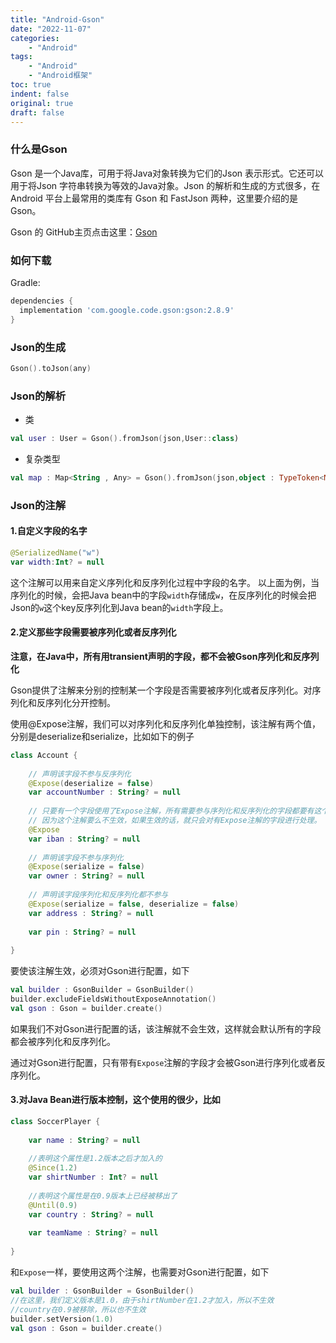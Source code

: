 ```yaml
---
title: "Android-Gson"
date: "2022-11-07"
categories:
    - "Android"
tags:
    - "Android"
    - "Android框架"
toc: true
indent: false
original: true
draft: false
---
```


### 什么是Gson

Gson 是一个Java库，可用于将Java对象转换为它们的Json 表示形式。它还可以用于将Json 字符串转换为等效的Java对象。Json 的解析和生成的方式很多，在 Android 平台上最常用的类库有 Gson 和 FastJson 两种，这里要介绍的是 Gson。

Gson 的 GitHub主页点击这里：[Gson](https://github.com/google/gson)

### 如何下载

Gradle:

```gradle
dependencies {
  implementation 'com.google.code.gson:gson:2.8.9'
}
```

### Json的生成

```kotlin
Gson().toJson(any)
```

### Json的解析

+ 类

```kotlin
val user : User = Gson().fromJson(json,User::class)
```

+ 复杂类型

```kotlin
val map : Map<String , Any> = Gson().fromJson(json,object : TypeToken<Map<String , Any>>() {}.type)
```

### Json的注解

#### 1.自定义字段的名字

```kotlin
@SerializedName("w")
var width:Int? = null
```

这个注解可以用来自定义序列化和反序列化过程中字段的名字。
以上面为例，当序列化的时候，会把Java bean中的字段`width`存储成`w`，在反序列化的时候会把Json的`w`这个key反序列化到Java bean的`width`字段上。

#### 2.定义那些字段需要被序列化或者反序列化

**注意，在Java中，所有用transient声明的字段，都不会被Gson序列化和反序列化**

Gson提供了注解来分别的控制某一个字段是否需要被序列化或者反序列化。对序列化和反序列化分开控制。

使用@Expose注解，我们可以对序列化和反序列化单独控制，该注解有两个值，分别是deserialize和serialize，比如如下的例子

```kotlin
class Account {
    
    // 声明该字段不参与反序列化
    @Expose(deserialize = false)
    var accountNumber : String? = null
    
    // 只要有一个字段使用了Expose注解，所有需要参与序列化和反序列化的字段都要有这个注解
    // 因为这个注解要么不生效，如果生效的话，就只会对有Expose注解的字段进行处理。
    @Expose
    var iban : String? = null
    
    // 声明该字段不参与序列化
    @Expose(serialize = false)
    var owner : String? = null
    
    // 声明该字段序列化和反序列化都不参与
    @Expose(serialize = false, deserialize = false)
    var address : String? = null
    
    var pin : String? = null
    
}
```

要使该注解生效，必须对Gson进行配置，如下

```kotlin
val builder : GsonBuilder = GsonBuilder()
builder.excludeFieldsWithoutExposeAnnotation()
val gson : Gson = builder.create()
```

如果我们不对Gson进行配置的话，该注解就不会生效，这样就会默认所有的字段都会被序列化和反序列化。

通过对Gson进行配置，只有带有`Expose`注解的字段才会被Gson进行序列化或者反序列化。

#### 3.对Java Bean进行版本控制，这个使用的很少，比如

```kotlin
class SoccerPlayer {
    
    var name : String? = null
    
    //表明这个属性是1.2版本之后才加入的
    @Since(1.2)
    var shirtNumber : Int? = null
    
    //表明这个属性是在0.9版本上已经被移出了
    @Until(0.9)
    var country : String? = null
    
    var teamName : String? = null
    
}
```

和`Expose`一样，要使用这两个注解，也需要对Gson进行配置，如下

```kotlin
val builder : GsonBuilder = GsonBuilder()
//在这里，我们定义版本是1.0，由于shirtNumber在1.2才加入，所以不生效
//country在0.9被移除，所以也不生效
builder.setVersion(1.0)
val gson : Gson = builder.create()
```